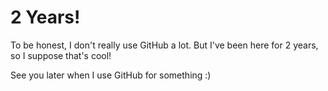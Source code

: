 # 2 Years!
To be honest, I don't really use GitHub a lot. But I've been here for 2 years, so I suppose that's cool!

See you later when I use GitHub for something :)
